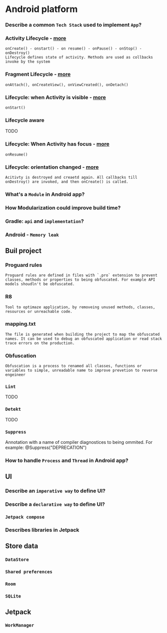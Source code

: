 # Android platform

### Describe a common `Tech Stack` used to implement `App`? 
### **Activity Lifecycle** - [more](https://developer.android.com/guide/components/activities/activity-lifecycle#alc)
```
onCreate() - onstart() - on resume() - onPause() - onStop() - onDestroy()
Lifecycle defines state of activity. Methods are used as collbacks invoke by the system 
```

### **Fragment Lifecycle** - [more](https://developer.android.com/guide/fragments/lifecycle#states)
```
onAttach(), onCreateView(), onViewCreated(), onDetach()
```

### Lifecycle: when Activity is visible - [more](https://developer.android.com/guide/components/activities/activity-lifecycle#alc)
```
onStart() 
```
### **Lifecycle aware**
TODO

### **Lifecycle: When Activity has focus** - [more](https://developer.android.com/guide/components/activities/activity-lifecycle#alc)
```
onResume()
```

### **Lifecycle: orientation changed** - [more](https://developer.android.com/guide/components/activities/activity-lifecycle#alc)
```
Acitivty is destroyed and creaetd again. All callbacks till onDestroy() are invoked, and then onCreate() is called.   
```

### What's a `Module` in Android app?
### How Modularization could improve build time?
### Gradle: `api` and `implementation`?
### Android - `Memory leak`

## Buil project

### **Proguard rules**
```
Proguard rules are defined in files with `.pro` extension to prevent classes, methods or properties to being obfuscated. For example API models shoudln't be obfuscated. 
```

### **R8**
```
Tool to optimaze application, by removeing unused methods, classes, resources or unreachable code.
```

### **mapping.txt**
```
The file is generated when building the project to map the obfuscated names. It can be used to debug an obfuscated application or read stack trace errors on the production.  
```

### **Obfuscation**
```
Obfuscation is a process to renamed all classes, functions or variables to simple, unreadable name to improve prevetion to reverse engeineer
```

### `Lint`
TODO

### `Detekt`
TODO

### `Suppress`
Annotation with a name of compiler diagnostices to being ommited. For example: @Suppress("DEPRECATION")

### How to handle `Process` and `Thread` in Android app?

## UI

### Describe an `imperative way` to define UI?
### Describe a `declarative way` to define UI?
### `Jetpack compose`
### Describes libraries in Jetpack

## Store data

### `DataStore`
### `Shared preferences`
### `Room`
### `SQLite`

## Jetpack

### `WorkManager`

